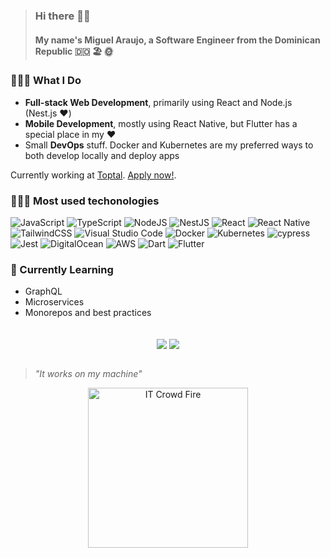> ### Hi there 👋🏽
> #### My name's Miguel Araujo, a Software Engineer from the Dominican Republic 🇩🇴 🏖️ 🌞

### 🙋🏽‍♂️️ What I Do
- **Full-stack Web Development**, primarily using React and Node.js (Nest.js ❤️)
- **Mobile Development**, mostly using React Native, but Flutter has a special place in my ❤️
- Small **DevOps** stuff. Docker and Kubernetes are my preferred ways to both develop locally and deploy apps

Currently working at [Toptal](https://topt.al/3rcx7k). [Apply now!](https://topt.al/qMc2Wr).


### 👨🏽‍💻️ Most used techonologies
![JavaScript](https://img.shields.io/badge/javascript-%23323330.svg?style=for-the-badge&logo=javascript&logoColor=%23F7DF1E)
![TypeScript](https://img.shields.io/badge/typescript-%23007ACC.svg?style=for-the-badge&logo=typescript&logoColor=white)
![NodeJS](https://img.shields.io/badge/node.js-6DA55F?style=for-the-badge&logo=node.js&logoColor=white)
![NestJS](https://img.shields.io/badge/nestjs-%23E0234E.svg?style=for-the-badge&logo=nestjs&logoColor=white)
![React](https://img.shields.io/badge/react-%2320232a.svg?style=for-the-badge&logo=react&logoColor=%2361DAFB)
![React Native](https://img.shields.io/badge/react_native-%2320232a.svg?style=for-the-badge&logo=react&logoColor=%2361DAFB)
![TailwindCSS](https://img.shields.io/badge/tailwindcss-%2338B2AC.svg?style=for-the-badge&logo=tailwind-css&logoColor=white)
![Visual Studio Code](https://img.shields.io/badge/Visual%20Studio%20Code-0078d7.svg?style=for-the-badge&logo=visual-studio-code&logoColor=white)
![Docker](https://img.shields.io/badge/docker-%230db7ed.svg?style=for-the-badge&logo=docker&logoColor=white)
![Kubernetes](https://img.shields.io/badge/kubernetes-%23326ce5.svg?style=for-the-badge&logo=kubernetes&logoColor=white)
![cypress](https://img.shields.io/badge/-cypress-%23E5E5E5?style=for-the-badge&logo=cypress&logoColor=058a5e)
![Jest](https://img.shields.io/badge/-jest-%23C21325?style=for-the-badge&logo=jest&logoColor=white)
![DigitalOcean](https://img.shields.io/badge/DigitalOcean-%230167ff.svg?style=for-the-badge&logo=digitalOcean&logoColor=white)
![AWS](https://img.shields.io/badge/AWS-%23FF9900.svg?style=for-the-badge&logo=amazon-aws&logoColor=white)
![Dart](https://img.shields.io/badge/dart-%230175C2.svg?style=for-the-badge&logo=dart&logoColor=white)
![Flutter](https://img.shields.io/badge/Flutter-%2302569B.svg?style=for-the-badge&logo=Flutter&logoColor=white)

### 📝 Currently Learning
- GraphQL
- Microservices
- Monorepos and best practices

<br />

<!-- [![Maikuh's GitHub stats](https://github-readme-stats.vercel.app/api?username=Maikuh)](https://github.com/Maikuh) -->
<div align="center">
  <img align="center" src="https://github-readme-stats.vercel.app/api/top-langs/?username=Maikuh&layout=compact&theme=github_dark" />
  <img align="center" src="https://github-readme-stats.vercel.app/api?username=Maikuh&show_icons=true&theme=github_dark" />
</div>
<br />

> _"It works on my machine"_
<div align="center">
  <img src="https://media.giphy.com/media/dbtDDSvWErdf2/giphy.gif" height="256" alt="IT Crowd Fire" />
</div>
